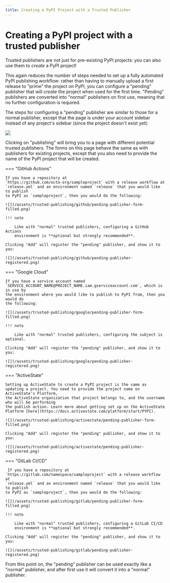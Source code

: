 ```yaml
---
title: Creating a PyPI Project with a Trusted Publisher
---
```


# Creating a PyPI project with a trusted publisher

Trusted publishers are not just for pre-existing PyPI projects: you can also use
them to *create* a PyPI project!

This again reduces the number of steps needed to set up a fully automated PyPI
publishing workflow: rather than having to manually upload a first release
to "prime" the project on PyPI, you can configure a "pending" publisher
that will *create* the project when used for the first time. "Pending"
publishers are converted into "normal" publishers on first use, meaning that
no further configuration is required.

The steps for configuring a "pending" publisher are similar to those for
a normal publisher, except that the page is under your account sidebar
instead of any project's sidebar (since the project doesn't exist yet):

![](/assets/trusted-publishing/publishing-link.png)

Clicking on "publishing" will bring you to a page with different potential
trusted publishers. The forms on this page behave
the same as with publishers for existing projects, except that you also need to
provide the name of the PyPI project that will be created.

=== "GitHub Actions"

    If you have a repository at
    `https://github.com/octo-org/sampleproject` with a release workflow at
    `release.yml` and an environment named `release` that you would like to publish
    to PyPI as `sampleproject`, then you would do the following:

    ![](/assets/trusted-publishing/github/pending-publisher-form-filled.png)

    !!! note

        Like with "normal" trusted publishers, configuring a GitHub Actions
        environment is **optional but strongly recommended**.

    Clicking "Add" will register the "pending" publisher, and show it to you:

    ![](/assets/trusted-publishing/github/pending-publisher-registered.png)

=== "Google Cloud"

    If you have a service account named
    `SERVICE_ACCOUNT_NAME@PROJECT_NAME.iam.gserviceaccount.com`, which is in use by
    the environment where you would like to publish to PyPI from, then you would do
    the following:

    ![](/assets/trusted-publishing/google/pending-publisher-form-filled.png)

    !!! note

        Like with "normal" trusted publishers, configuring the subject is optional.

    Clicking "Add" will register the "pending" publisher, and show it to you:

    ![](/assets/trusted-publishing/google/pending-publisher-registered.png)

=== "ActiveState"

    Setting up ActiveState to create a PyPI project is the same as
    updating a project. You need to provide the project name on ActiveState's Platform,
    the ActiveState organization that project belongs to, and the username who will be performing
    the publish action. Learn more about getting set up on the ActiveState Platform [here](https://docs.activestate.com/platform/start/PYPI).

    ![](/assets/trusted-publishing/activestate/pending-publisher-form-filled.png)

    Clicking "Add" will register the "pending" publisher, and show it to you:
    
    ![](/assets/trusted-publishing/activestate/pending-publisher-registered.png)

=== "GitLab CI/CD"

     If you have a repository at
    `https://gitlab.com/namespace/sampleproject` with a release workflow at
    `release.yml` and an environment named `release` that you would like to publish
    to PyPI as `sampleproject`, then you would do the following:

    ![](/assets/trusted-publishing/gitlab/pending-publisher-form-filled.png)

    !!! note

        Like with "normal" trusted publishers, configuring a GitLab CI/CD
        environment is **optional but strongly recommended**.

    Clicking "Add" will register the "pending" publisher, and show it to you:

    ![](/assets/trusted-publishing/gitlab/pending-publisher-registered.png)



From this point on, the "pending" publisher can be used exactly like a
"normal" publisher, and after first use it will convert it into a "normal"
publisher.
